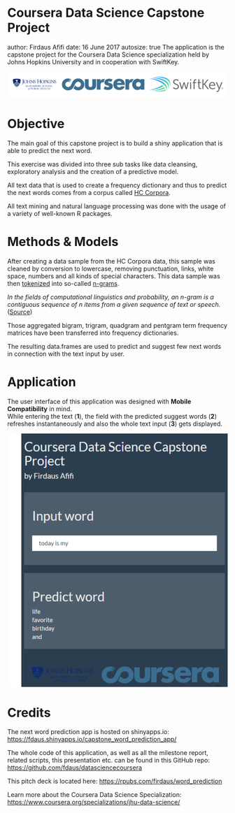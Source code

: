 Coursera Data Science Capstone Project
========================================================
author: Firdaus Afifi
date: 16 June 2017
autosize: true
The application is the capstone project for the Coursera Data Science specialization held by Johns Hopkins University and in cooperation with SwiftKey. 

![alt text](logo.png)

Objective
========================================================


The main goal of this capstone project is to build a shiny application that is able to predict the next word.

This exercise was divided into three sub tasks like data cleansing, exploratory analysis and the creation of a predictive model.

All text data that is used to create a frequency dictionary and thus to predict the next words comes from a corpus called [HC Corpora](https://web-beta.archive.org/web/20160930083655/http://www.corpora.heliohost.org/aboutcorpus.html).

All text mining and natural language processing was done with the usage of a variety of well-known R packages.

Methods & Models
========================================================


After creating a data sample from the HC Corpora data, this sample was cleaned by conversion to lowercase, removing punctuation, links, white space, numbers and all kinds of special characters. This data sample was then [tokenized](http://en.wikipedia.org/wiki/Tokenization_%28lexical_analysis%29) into so-called [n-grams](http://en.wikipedia.org/wiki/N-gram).

<i>In the fields of computational linguistics and probability, an n-gram is a contiguous sequence of n items from a given sequence of text or speech.</i> ([Source](http://en.wikipedia.org/wiki/N-gram))

Those aggregated bigram, trigram, quadgram and pentgram term frequency matrices have been transferred into frequency dictionaries.

The resulting data.frames are used to predict and suggest few next words in connection with the text input by user.

Application 
========================================================

The user interface of this application was designed with <b>Mobile Compatibility</b> in mind. <br>While entering the text (<b>1</b>), the field with the predicted suggest words (<b>2</b>) refreshes instantaneously and also the whole text input (<b>3</b>) gets displayed.

![alt text](app.png)

Credits
========================================================



The next word prediction app is hosted on shinyapps.io: https://fdaus.shinyapps.io/capstone_word_prediction_app/

The whole code of this application, as well as all the milestone report, related scripts, this presentation etc. can be found in this GitHub repo: https://github.com/fdaus/datasciencecoursera

This pitch deck is located here: https://rpubs.com/firdaus/word_prediction

Learn more about the Coursera Data Science Specialization: https://www.coursera.org/specializations/jhu-data-science/
